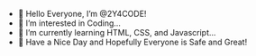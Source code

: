 - 👋 Hello Everyone, I’m @2Y4CODE!
- 👀 I’m interested in Coding...
- 🌱 I’m currently learning HTML, CSS, and Javascript...
- 💞️ Have a Nice Day and Hopefully Everyone is Safe and Great!

<!---
2Y4CODE/2Y4CODE is a ✨ special ✨ repository because its `README.md` (this file) appears on your GitHub profile.
You can click the Preview link to take a look at your changes.
--->
